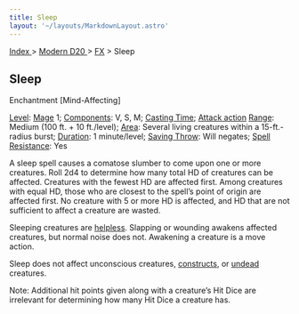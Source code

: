 ```yaml
---
title: Sleep
layout: '~/layouts/MarkdownLayout.astro'
---
```


[ Index ](/) > [ Modern D20 ](/modern.d20.srd) > [FX](/modern.d20.srd/fx) > Sleep

## Sleep

Enchantment [Mind-Affecting]

[Level](/modern.d20.srd/fx/level):
[Mage](/modern.d20.srd/classes/advanced/mage) 1;
[Components](/modern.d20.srd/fx/components): V, S, M; [Casting Time](/modern.d20.srd/fx/casting.time); [Attack action](/modern.d20.srd/combat/attack.actions)
[Range](/modern.d20.srd/fx/range): Medium (100 ft. + 10 ft./level);
[Area](/modern.d20.srd/fx/area): Several living creatures within a
15-ft.-radius burst; [Duration](/modern.d20.srd/fx/duration): 1 minute/level;
[Saving Throw](/modern.d20.srd/basics/saving.throws): Will negates; [Spell Resistance](/modern.d20.srd/special.abilities/spell.resistance): Yes

A sleep spell causes a comatose slumber to come upon one or more creatures.
Roll 2d4 to determine how many total HD of creatures can be affected.
Creatures with the fewest HD are affected first. Among creatures with equal
HD, those who are closest to the spell’s point of origin are affected first.
No creature with 5 or more HD is affected, and HD that are not sufficient to
affect a creature are wasted.

Sleeping creatures are
[helpless](/modern.d20.srd/combat/favorable.unfavorable.conditions). Slapping
or wounding awakens affected creatures, but normal noise does not. Awakening a
creature is a move action.

Sleep does not affect unconscious creatures,
[constructs](/modern.d20.srd/creature.types/construct), or
[undead](/modern.d20.srd/creature.types/undead) creatures.

Note: Additional hit points given along with a creature’s Hit Dice are
irrelevant for determining how many Hit Dice a creature has.

